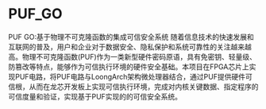 # PUF_GO
PUF GO:基于物理不可克隆函数的集成可信安全系统 随着信息技术的快速发展和互联网的普及，用户和企业对于数据安全、隐私保护和系统可靠性的关注越来越高。物理不可克隆函数(PUF)作为一类新型硬件密码原语，具有免密钥、轻量级、防篡改等特点，能够作为可信执行环境的硬件安全基础。本项目在FPGA芯片上实现PUF电路，将PUF电路与LoongArch架构微处理器结合，通过PUF提供硬件可信根，从而在龙芯开发板上实现可信执行环境，完成对内核关键数据、指定程序的可信度量和验证，实现基于PUF实现的的可信安全系统。
